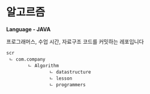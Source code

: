 # 알고르즘
**Language - JAVA**

프로그래머스, 수업 시간, 자료구조 코드를 커밋하는 레포입니다

```
scr
 ㄴ com.company
 		ㄴ Algorithm
 				ㄴ datastructure
 				ㄴ lesson
 				ㄴ programmers
		
```


